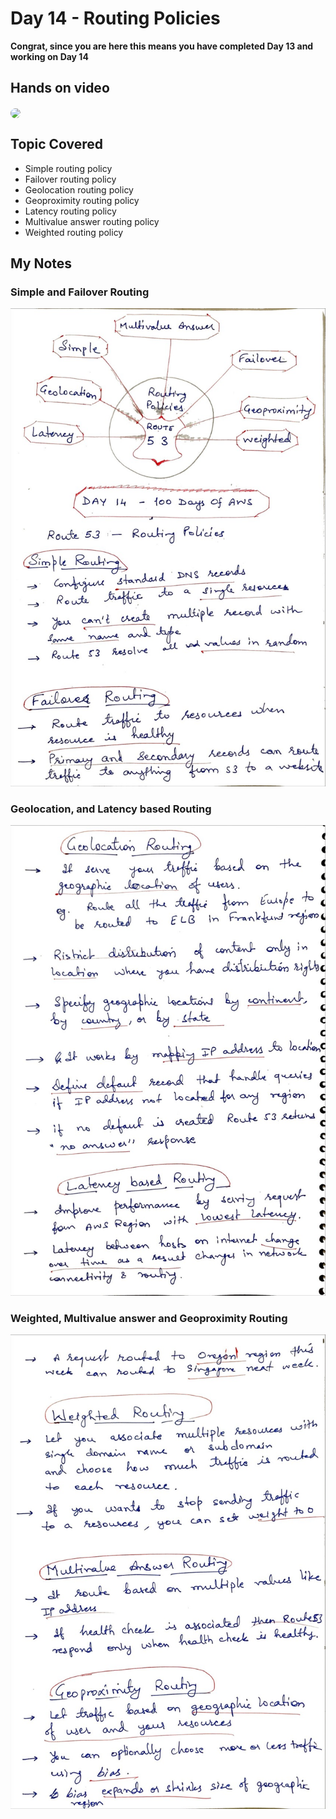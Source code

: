 # Day 14 - Routing Policies

**Congrat, since you are here this means you have completed Day 13 and working on Day 14**

## Hands on video
<a href="https://youtu.be/Nj6FfEfffRc">
<img src="https://i3.ytimg.com/vi/Nj6FfEfffRc/hqdefault.jpg" align="center" width="200" style="border-radius:40px" />
</a>

## Topic Covered
  - Simple routing policy
  - Failover routing policy 
  - Geolocation routing policy 
  - Geoproximity routing policy
  - Latency routing policy
  - Multivalue answer routing policy
  - Weighted routing policy

## My Notes

  ### Simple and Failover Routing
  ![1](./images/2ce55afbd863c9d08d580d31d39103db298708e6.jpeg)
  
  ### Geolocation, and Latency based Routing
  ![2](./images/fa8a995168500066725269fff20ef7eda9346925.jpeg)
  
  ### Weighted, Multivalue answer and Geoproximity Routing
  ![3](./images/9b7fc14f5c066d66f4400980bdfcc6574cc004c4.jpeg)
  

  
